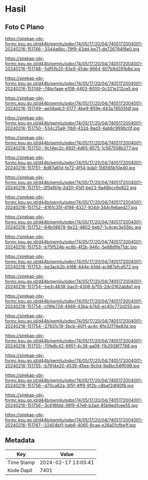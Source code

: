 # Hasil

## Foto C Plano

https://sirekap-obj-formc.kpu.go.id/d44b/pemilu/pdpr/74/05/17/20/04/7405172004001-20240216-151746--3344a6bc-79f9-43dd-be71-de726794f8e0.jpg

https://sirekap-obj-formc.kpu.go.id/d44b/pemilu/pdpr/74/05/17/20/04/7405172004001-20240216-151748--5df5fb20-83e9-45de-9664-607b9d281b8d.jpg

https://sirekap-obj-formc.kpu.go.id/d44b/pemilu/pdpr/74/05/17/20/04/7405172004001-20240216-151749--74bcfaae-e108-4403-9000-0c321e212ce5.jpg

https://sirekap-obj-formc.kpu.go.id/d44b/pemilu/pdpr/74/05/17/20/04/7405172004001-20240216-151749--ae58adc3-0177-4be9-859e-443a78505fdf.jpg

https://sirekap-obj-formc.kpu.go.id/d44b/pemilu/pdpr/74/05/17/20/04/7405172004001-20240216-151750--534c25a9-11b9-432d-9ad3-4ab6c999bc0f.jpg

https://sirekap-obj-formc.kpu.go.id/d44b/pemilu/pdpr/74/05/17/20/04/7405172004001-20240216-151750--9c14ec2c-892f-4d65-8575-1c567558b277.jpg

https://sirekap-obj-formc.kpu.go.id/d44b/pemilu/pdpr/74/05/17/20/04/7405172004001-20240216-151751--8d87a61d-fe72-4f54-bda1-156565b10e40.jpg

https://sirekap-obj-formc.kpu.go.id/d44b/pemilu/pdpr/74/05/17/20/04/7405172004001-20240216-151751--3f5efb1e-2d20-41d1-be23-9a48bcc6e822.jpg

https://sirekap-obj-formc.kpu.go.id/d44b/pemilu/pdpr/74/05/17/20/04/7405172004001-20240216-151752--8161c35f-4198-4327-924d-344cfe6aed27.jpg

https://sirekap-obj-formc.kpu.go.id/d44b/pemilu/pdpr/74/05/17/20/04/7405172004001-20240216-151752--64b08678-6e22-4802-beb7-1c4cec3e55bc.jpg

https://sirekap-obj-formc.kpu.go.id/d44b/pemilu/pdpr/74/05/17/20/04/7405172004001-20240216-151753--b75f524b-ec8b-4f2b-946c-5e88dffe71dc.jpg

https://sirekap-obj-formc.kpu.go.id/d44b/pemilu/pdpr/74/05/17/20/04/7405172004001-20240216-151753--be3acb2b-b168-444e-b1dd-ac987afcd572.jpg

https://sirekap-obj-formc.kpu.go.id/d44b/pemilu/pdpr/74/05/17/20/04/7405172004001-20240216-151754--be3c4838-bac0-4306-b755-2dc0162ab8a1.jpg

https://sirekap-obj-formc.kpu.go.id/d44b/pemilu/pdpr/74/05/17/20/04/7405172004001-20240216-151754--cf9fe726-4969-43ba-b7b5-ec40c772d255.jpg

https://sirekap-obj-formc.kpu.go.id/d44b/pemilu/pdpr/74/05/17/20/04/7405172004001-20240216-151754--27631c19-3bcb-40f1-ac4c-6fe32f74e83d.jpg

https://sirekap-obj-formc.kpu.go.id/d44b/pemilu/pdpr/74/05/17/20/04/7405172004001-20240216-151755--70fe8c42-9951-4c38-aa09-11b2938f7768.jpg

https://sirekap-obj-formc.kpu.go.id/d44b/pemilu/pdpr/74/05/17/20/04/7405172004001-20240216-151755--b7914e20-4539-45ee-9c0d-9a8bc54ff099.jpg

https://sirekap-obj-formc.kpu.go.id/d44b/pemilu/pdpr/74/05/17/20/04/7405172004001-20240216-151756--d70ca62a-3f5f-4ff9-9f2b-c8baf2df40f8.jpg

https://sirekap-obj-formc.kpu.go.id/d44b/pemilu/pdpr/74/05/17/20/04/7405172004001-20240216-151756--3c616fdd-36f9-47e9-b3ad-85b9ed1cee55.jpg

https://sirekap-obj-formc.kpu.go.id/d44b/pemilu/pdpr/74/05/17/20/04/7405172004001-20240216-151747--22454bf1-bab6-4065-8caa-e26a01cfbe1f.jpg


## Metadata

| Key        | Value               |
| ---------- | ------------------- |
| Time Stamp | 2024-02-17 13:05:41 |
| Kode Dapil | 7401                |




